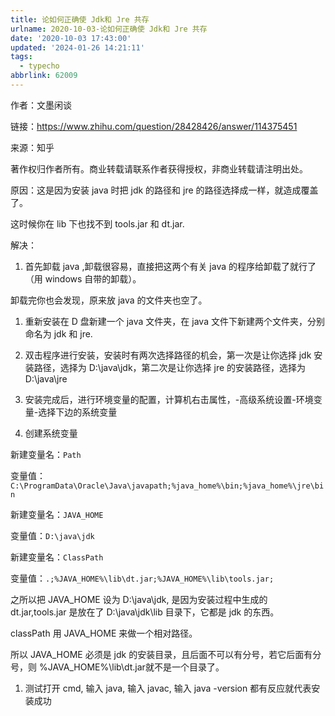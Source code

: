 ```yaml
---
title: 论如何正确使 Jdk和 Jre 共存
urlname: 2020-10-03-论如何正确使 Jdk和 Jre 共存
date: '2020-10-03 17:43:00'
updated: '2024-01-26 14:21:11'
tags:
  - typecho
abbrlink: 62009
---
```

作者：文墨闲谈

链接：https://www.zhihu.com/question/28428426/answer/114375451

来源：知乎

著作权归作者所有。商业转载请联系作者获得授权，非商业转载请注明出处。



原因：这是因为安装 java 时把 jdk 的路径和 jre 的路径选择成一样，就造成覆盖了。

这时候你在 lib 下也找不到 tools.jar 和 dt.jar.



解决：
1. 首先卸载 java ,卸载很容易，直接把这两个有关 java 的程序给卸载了就行了（用 windows 自带的卸载）。

卸载完你也会发现，原来放 java 的文件夹也空了。
1. 重新安装在 D 盘新建一个 java 文件夹，在 java 文件下新建两个文件夹，分别命名为 jdk 和 jre.

1. 双击程序进行安装，安装时有两次选择路径的机会，第一次是让你选择 jdk 安装路径，选择为 D:\java\jdk，第二次是让你选择 jre 的安装路径，选择为 D:\java\jre

1. 安装完成后，进行环境变量的配置，计算机右击属性，-高级系统设置-环境变量-选择下边的系统变量

1. 创建系统变量

新建变量名：`Path`

变量值：`C:\ProgramData\Oracle\Java\javapath;%java_home%\bin;%java_home%\jre\bin`

新建变量名：`JAVA_HOME`

变量值：`D:\java\jdk`

新建变量名：`ClassPath`

变量值：`.;%JAVA_HOME%\lib\dt.jar;%JAVA_HOME%\lib\tools.jar;`

之所以把 JAVA_HOME 设为 D:\java\jdk, 是因为安装过程中生成的 dt.jar,tools.jar 是放在了 D:\java\jdk\lib 目录下，它都是 jdk 的东西。

classPath 用 JAVA_HOME 来做一个相对路径。

所以 JAVA_HOME 必须是 jdk 的安装目录，且后面不可以有分号，若它后面有分号，则 %JAVA_HOME%\lib\dt.jar就不是一个目录了。
1. 测试打开 cmd, 输入 java, 输入 javac, 输入 java -version 都有反应就代表安装成功

